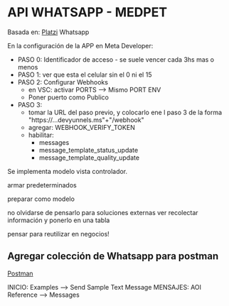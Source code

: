# API WHATSAPP - MEDPET

Basada en: [Platzi](https://platzi.com/cursos/whatsapp-api/) Whatsapp

En la configuración de la APP en Meta Developer:

* PASO 0: Identificador de acceso - se suele vencer cada 3hs mas o menos
* PASO 1: ver que esta el celular sin el 0 ni el 15
* PASO 2: Configurar Webhooks
  * en VSC: activar PORTS --> Mismo PORT ENV
  * Poner puerto como Publico
* PASO 3:
  * tomar la URL del paso previo, y colocarlo ene l paso 3 de la forma "https://...devyunnels.ms"+"/webhook"
  * agregar: WEBHOOK_VERIFY_TOKEN
  * habilitar:
    * messages
    * message_template_status_update
    * message_template_quality_update

Se implementa modelo vista controlador.

armar predeterminados

preparar como modelo

no olvidarse de pensarlo para soluciones externas
ver recolectar información y ponerlo en una tabla

pensar para reutilizar en negocios!

## Agregar colección de Whatsapp para postman

[Postman](https://elements.getpostman.com/view/fork?collection=13382743-84d01ff8-4253-4720-b454-af661f36acc2&referrer=https%3A%2F%2Fdevelopers.facebook.com%2Fapp%2Fdashboard#)

INICIO: Examples --> Send Sample Text Message
MENSAJES: AOI Reference --> Messages